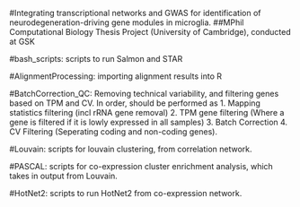 #Integrating transcriptional networks and GWAS for identification of neurodegeneration-driving gene modules in microglia.
##MPhil Computational Biology Thesis Project (University of Cambridge), conducted at GSK

#bash_scripts: scripts to run Salmon and STAR

#AlignmentProcessing: 
                    importing alignment results into R

#BatchCorrection_QC: 
                    Removing technical variability, and filtering genes based on TPM and CV. 
                    In order, should be performed as 
                    1. Mapping statistics filtering (incl rRNA gene removal)
                    2. TPM gene filtering (Where a gene is filtered if it is lowly expressed in all samples)
                    3. Batch Correction
                    4. CV Filtering (Seperating coding and non-coding genes).

#Louvain: 
                    scripts for louvain clustering, from correlation network. 

#PASCAL: 
                    scripts for co-expression cluster enrichment analysis, which takes in output from Louvain. 

#HotNet2: 
                    scripts to run HotNet2 from co-expression network. 
